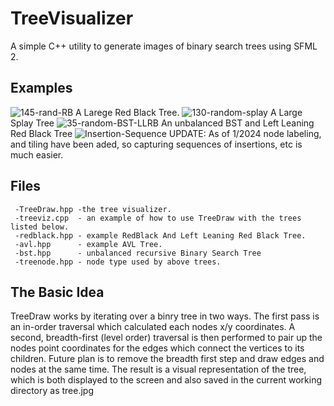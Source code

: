 # TreeVisualizer
A simple C++ utility to generate images of binary search trees using SFML 2.

## Examples
![145-rand-RB](https://github.com/maxgoren/TreeVisualizer/assets/65133477/173c372e-8aae-460a-8337-57c59712b340)
A Larege Red Black Tree.
![130-random-splay](https://github.com/maxgoren/TreeVisualizer/assets/65133477/b0bbcd19-f8f5-4ace-8501-ab937d515cc3)
A Large Splay Tree
![35-random-BST-LLRB](https://github.com/maxgoren/TreeVisualizer/assets/65133477/a7c618e9-0b2f-4edb-b291-736ca452673d)
An unbalanced BST and Left Leaning Red Black Tree
![Insertion-Sequence](https://github.com/maxgoren/TreeVisualizer/assets/65133477/27cd8564-b16f-4f80-aa6a-615596f43146)
UPDATE: As of 1/2024 node labeling, and tiling have been aded, so capturing sequences of insertions, etc is much easier.

## Files
```
 -TreeDraw.hpp -the tree visualizer.
 -treeviz.cpp  - an example of how to use TreeDraw with the trees listed below.
 -redblack.hpp - example RedBlack And Left Leaning Red Black Tree.
 -avl.hpp      - example AVL Tree.
 -bst.hpp      - unbalanced recursive Binary Search Tree
 -treenode.hpp - node type used by above trees.
```

## The Basic Idea
  TreeDraw works by iterating over a binry tree in two ways. The first pass is an in-order traversal which
  calculated each nodes x/y coordinates. A second, breadth-first (level order) traversal is then performed 
  to pair up the nodes point coordinates for the edges which connect the vertices to its children. Future plan
  is to remove the breadth first step and draw edges and nodes at the same time. The result is a visual 
  representation of the tree, which is both displayed to the screen and also saved in the current working 
  directory as tree.jpg

  
